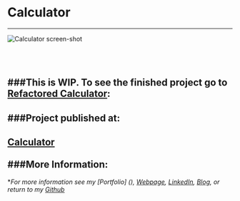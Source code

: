 # Calculator
---

![Calculator screen-shot](https://cloud.githubusercontent.com/assets/11747875/20288798/2c4c10ec-aa93-11e6-9c56-29be46649aaa.png)

<br/>
<br/>

###This is WIP.  To see the finished project go to [Refactored Calculator](https://github.com/trrapp12-ironyard/refactored-calculator):
---

###Project published at: 
---

[Calculator](https://trrapp12-ironyard.github.io/calculator/)
<br/>
<br/>
###More Information:
---

\**For more information see my [Portfolio] (), [Webpage](http://web-karma.org), [LinkedIn](https://www.linkedin.com/in/trevor-rapp-042a1037), [Blog](http://web-karma.net), or return to my [Github](https://github.com/trrapp12)*
